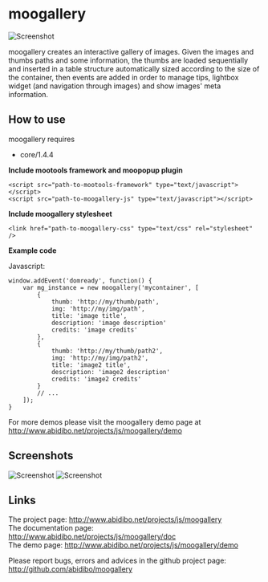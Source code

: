 moogallery
===========

![Screenshot](http://github.com/abidibo/moogallery/raw/master/logo.jpg)

moogallery creates an interactive gallery of images. Given the images and thumbs paths and some information, the thumbs are loaded sequentially and inserted in a table structure automatically sized according to the size of the container, then events are added in order to manage tips, lightbox widget (and navigation through images) and show images' meta information.

How to use
----------

moogallery requires 

- core/1.4.4 

**Include mootools framework and moopopup plugin**

	<script src="path-to-mootools-framework" type="text/javascript"></script>
	<script src="path-to-moogallery-js" type="text/javascript"></script>

**Include moogallery stylesheet**

	<link href="path-to-moogallery-css" type="text/css" rel="stylesheet" />

**Example code**

Javascript:

	window.addEvent('domready', function() {
		var mg_instance = new moogallery('mycontainer', [
			{
				thumb: 'http://my/thumb/path', 
				img: 'http://my/img/path', 
				title: 'image title', 
				description: 'image description'
				credits: 'image credits'
			},
			{
				thumb: 'http://my/thumb/path2', 
				img: 'http://my/img/path2', 
				title: 'image2 title', 
				description: 'image2 description'
				credits: 'image2 credits'
			}
			// ...
		]);
	}

For more demos please visit the moogallery demo page at http://www.abidibo.net/projects/js/moogallery/demo

Screenshots
-----------

![Screenshot](http://github.com/abidibo/moopopup/raw/master/Docs/mg_screenshot1.png)
![Screenshot](http://github.com/abidibo/moopopup/raw/master/Docs/mg_screenshot2.png)

Links
-----------------

The project page: http://www.abidibo.net/projects/js/moogallery  
The documentation page: http://www.abidibo.net/projects/js/moogallery/doc   
The demo page: http://www.abidibo.net/projects/js/moogallery/demo

Please report bugs, errors and advices in the github project page: http://github.com/abidibo/moogallery

